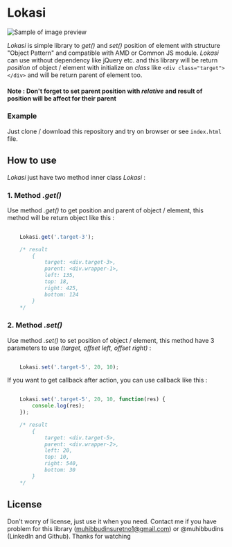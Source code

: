 # Lokasi

![Sample of image preview](https://github.com/muhibbudins/lokasi/blob/master/sample-preview.png "Sample of image preview")

*Lokasi* is simple library to *get()* and *set()* position of element with structure "Object Pattern" and compatible with AMD or Common JS module. *Lokasi* can use without dependency like jQuery etc. and this library will be return _position_ of object / element with initialize on *class* like ```<div class="target"></div>``` and will be return parent of element too.

#### Note : Don't forget to set parent position with _relative_ and result of position will be affect for their parent

### Example

Just clone / download this repository and try on browser or see `` index.html `` file.

## How to use

*Lokasi* just have two method inner class *Lokasi* :

### 1. Method _.get()_

Use method _.get()_ to get position and parent of object / element, this method will be return object like this :

``` javascript 
	
	Lokasi.get('.target-3');

	/* result
		{
			target: <div.target-3>,
			parent: <div.wrapper-1>, 
			left: 135,
			top: 18,
			right: 425,
			bottom: 124
		}
	*/
```

### 2. Method _.set()_

Use method _.set()_ to set position of object / element, this method have 3 parameters to use _(target, offset left, offset right)_ :

``` javascript 
	
	Lokasi.set('.target-5', 20, 10);

```

If you want to get callback after action, you can use callback like this :

``` javascript 
	
	Lokasi.set('.target-5', 20, 10, function(res) {
		console.log(res);
	});

	/* result
		{
			target: <div.target-5>,
			parent: <div.wrapper-2>, 
			left: 20,
			top: 10,
			right: 540,
			bottom: 30
		}
	*/
```

## License

Don't worry of license, just use it when you need. Contact me if you have problem for this library (muhibbudinsuretno1@gmail.com) or @muhibbudins (LinkedIn and Github). Thanks for watching
